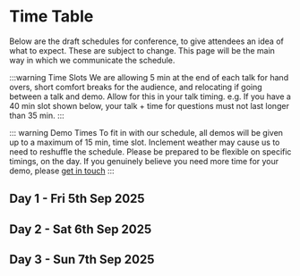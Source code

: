 # Time Table

Below are the draft schedules for conference, to give attendees an idea of what to expect. These are subject to change. This page will be the main way in which we communicate the schedule.

:::warning Time Slots
We are allowing 5 min at the end of each talk for hand overs, short comfort breaks for the audience, and relocating if going between a talk and demo. Allow for this in your talk timing. e.g. If you have a 40 min slot shown below, your talk + time for questions must not last longer than 35 min.
:::

::: warning Demo Times
To fit in with our schedule, all demos will be given up to a maximum of 15 min, time slot. Inclement weather may cause us to need to reshuffle the schedule. Please be prepared to be flexible on specific timings, on the day. If you genuinely believe you need more time for your demo, please [get in touch](/help_and_contact)
:::

## Day 1 - Fri 5th Sep 2025

<script setup>
// Day 1 Setup 
const eventsD1 = [
  { start: '08:40', end: '09:20', title: 'Registration & Guests Settling', speaker: '', merge: true},
  { start: '09:20', end: '09:40', title: 'Welcome, H&S and Housekeeping', speaker: 'Organizers'},
  { start: '09:40', end: '10:40', title: 'Systems Update', speaker: 'Andrew Tridgell'},
  { start: '10:40', end: '11:00', title: 'Morning Tea', speaker: '', merge: true },
  { start: '11:00', end: '11:20', title: 'F35 Demo', speaker: 'Eric Maglio' },
  { start: '11:20', end: '12:00', title: 'Ardusub Current State and the Way Forward', speaker: 'Willian Galvani'},
  { start: '12:00', end: '12:40', title: 'Mission Planner Update', speaker: 'Andras Schaffer'},
  { start: '12:40', end: '13:40', title: 'Lunch', speaker: '', merge: true },
  { start: '13:40', end: '14:00', title: 'Plane Follow Demo', speaker: 'Tim Tuxworth'},
  { start: '14:00', end: '14:40', title: 'Linking Drones VTOL & Mobile App', speaker: 'Simon Hancock'},
  { start: '14:40', end: '15:00', title: 'EKF Work', speaker: 'Rishabh Singh'},
  { start: '15:00', end: '15:20', title: 'Integration of Eurekdynamics FFT GYRO with ArduPilot', speaker: 'Masaki Shibuya & Hisanori Sunohara'},
  { start: '15:20', end: '15:40', title: 'Afternoon Tea', speaker: '', merge: true },
  { start: '15:40', end: '16:00', title: 'Motor Redundancy Demo', speaker: 'Matt Kear & Peter Hall'},
  { start: '16:00', end: '16:40', title: 'Gazebo Update', speaker: 'Rhys Mainwaring' },
  { start: '16:40', end: '17:00', title: 'End of Day Close/De-Brief', speaker: 'Organizers' },
  { start: '17:00', end: '19:00', title: 'Fun Flying\nBBQ & Pizza', speaker: '', merge: true },
]

const startD1 = '08:20'
const endD1   = '19:00'

// Day 2 Setup 
const eventsD2 = [
  { start: '08:40', end: '09:00', title: 'Guests Arrive', speaker: '', merge: true},
  { start: '09:00', end: '09:20', title: 'Welcome, Schedule Update & Ops Brief', speaker: 'Organizers' },
  { start: '09:20', end: '10:20', title: 'Small Aerial Photography Drones with AP', speaker: 'Randy Mackay & Willian Galvani' },
  { start: '10:20', end: '10:40', title: 'Instructing Users of ArduPilot', speaker: 'Lee Schofield' },
  { start: '10:40', end: '11:00', title: 'Morning Tea', speaker: '', merge: true},
  { start: '11:00', end: '11:20', title: 'Turbine Heli Demo', speaker: 'Ferruccio Vicari'},
  { start: '11:20', end: '12:00', title: 'Manna Talk: Challenges in Drone Delivery', speaker: 'Charlie Burge & Dan Moss'},
  { start: '12:00', end: '12:20', title: 'Stephen Dade', speaker: 'BVLOS Telemetry Options with ArduPilot'},
  { start: '12:20', end: '12:40', title: 'Gábor Vásárhelyi', speaker: 'Multi-UAV missions with ArduCopter + Skybrush'},
  { start: '12:40', end: '13:40', title: 'Lunch', speaker: '', merge: true },
  { start: '13:40', end: '14:00', title: 'Yogesh Khedar', speaker: 'Fleet Management and Automated Operation'},
  { start: '14:00', end: '14:40', title: 'An Exploration of TECS Parameters', speaker: 'George Zogopoulos'},
  { start: '14:40', end: '15:20', title: 'Design, Build, Fly: How ArduPilot Enhances Aerospace Engineering Education', speaker: 'Bob Entwistle & Cameron Boyd'},
  { start: '15:20', end: '15:40', title: 'Afternoon Tea', speaker: '', merge: true },
  { start: '15:40', end: '16:00', title: 'Small Aerial Photography Drones Demo', speaker: 'Randy Mackay' },
  { start: '16:00', end: '16:40', title: 'ArduPilot Methodic Configurator', speaker: 'Amilcar Lucas' },
  { start: '16:40', end: '17:00', title: 'End of Day Close/De-Brief', speaker: 'Organizers' },
  { start: '17:00', end: '18:00', title: 'Transfer buses to La Piaza\nfor conference dinner', speaker: '', merge: true },
  { start: '18:00', end: '18:40', title: 'Welcome Drinks, Nibbles, & Mingling', speaker: '', merge: true },
  { start: '18:40', end: '20:00', title: 'Dinner', speaker: '', merge: true },
  { start: '20:00', end: '20:20', title: 'Walk to Castle', speaker: '', merge: true },
  { start: '20:20', end: '21:00', title: 'Richmond Castle Event', speaker: '', merge: true },
]
const startD2 = '08:40'
const endD2   = '21:00'

// Day 3 Setup 
const eventsD3 = [
  { start: '08:40', end: '09:00', title: 'Guests Arrive', speaker: '', merge: true},
  { start: '09:00', end: '09:20', title: 'Welcome, Schedule Update & Ops Brief', speaker: 'Organizers' },
  { start: '09:20', end: '10:00', title: '1st Talk', speaker: 'Leonard Hall' },
  { start: '10:00', end: '10:20', title: 'Small Plane Terrain Following Demo', speaker: 'Rhys Mainwaring' },
  { start: '10:20', end: '10:40', title: 'ArduRover & ROS2 Autonomy Demo', speaker: 'Stephen Dade' },
  { start: '10:40', end: '11:00', title: 'Morning Tea', speaker: '', merge: true},
  { start: '11:00', end: '11:40', title: 'The challenges of a drone light show', speaker: 'Ben Pickard & Tamás Nepusz'},
  { start: '11:40', end: '12:00', title: 'VS Code ArduPilot Developer Environment', speaker: 'Sid Purohit'},
  { start: '12:00', end: '12:40', title: 'Acro-fencing, AI and Acrobatics with Small Fast Drone', speaker: 'Andy Piper'},
  { start: '12:40', end: '13:40', title: 'Lunch', speaker: '', merge: true },
  { start: '13:40', end: '14:00', title: 'Small Fast Drone Demo', speaker: 'Andy Piper'},
  { start: '14:00', end: '14:40', title: 'MAVLink Report', speaker: 'Hamish Willee'},
  { start: '14:40', end: '15:20', title: 'Ross/Plane Talk', speaker: 'Ryan Friedman'},
  { start: '15:20', end: '15:40', title: 'Afternoon Tea', speaker: '', merge: true },
  { start: '15:40', end: '16:00', title: 'Auto Mission Demo', speaker: 'Ryan Friedman'},
  { start: '16:00', end: '16:40', title: 'Kraus Hamdani Aerospace Talk: Enhancements to ArduPilot', speaker: 'Tom Pittenger'},
  { start: '16:40', end: '17:00', title: 'Thanks & Closing Remarks', speaker: 'Organizers' },
]
const startD3 = '08:40'
const endD3   = '17:00'
</script>

<ClientOnly>
  <TimeTable 
    :events="eventsD1"
    :rangeStart="startD1"
    :rangeEnd="endD1"
  />
</ClientOnly>

## Day 2 - Sat 6th Sep 2025

<ClientOnly>
  <TimeTable 
    :events="eventsD2"
    :rangeStart="startD2"
    :rangeEnd="endD2"
  />
</ClientOnly>

## Day 3 - Sun 7th Sep 2025

<ClientOnly>
  <TimeTable 
    :events="eventsD3"
    :rangeStart="startD3"
    :rangeEnd="endD3"
  />
</ClientOnly>
